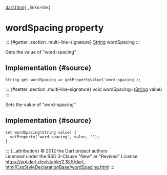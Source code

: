 [dart:html](../../dart-html/dart-html-library){._links-link}

wordSpacing property
====================

::: {#getter .section .multi-line-signature}
[String](../../dart-core/string-class) wordSpacing
:::

Gets the value of \"word-spacing\"

Implementation {#source}
--------------

``` {.language-dart data-language="dart"}
String get wordSpacing => getPropertyValue('word-spacing');
```

::: {#setter .section .multi-line-signature}
void wordSpacing=([String](../../dart-core/string-class) value)
:::

Sets the value of \"word-spacing\"

Implementation {#source}
--------------

``` {.language-dart data-language="dart"}
set wordSpacing(String value) {
  setProperty('word-spacing', value, '');
}
```

::: {._attribution}
© 2012 the Dart project authors\
Licensed under the BSD 3-Clause \"New\" or \"Revised\" License.\
<https://api.dart.dev/stable/2.18.5/dart-html/CssStyleDeclarationBase/wordSpacing.html>
:::
